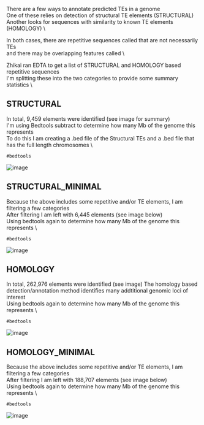 There are a few ways to annotate predicted TEs in a genome \
One of these relies on detection of structural TE elements (STRUCTURAL) \
Another looks for sequences with similarity to known TE elements (HOMOLOGY) \

In both cases, there are repetitive sequences called that are not necessarily TEs \
and there may be overlapping features called \

Zhikai ran EDTA to get a list of STRUCTURAL and HOMOLOGY based repetitive sequences \
I'm splitting these into the two categories to provide some summary statistics \

## STRUCTURAL
In total, 9,459 elements were identified (see image for summary) \
I'm using Bedtools subtract to determine how many Mb of the genome this represents \
To do this I am creating a .bed file of the Structural TEs and a .bed file that has the full length chromosomes \

````
#bedtools
````
![image](https://user-images.githubusercontent.com/43852873/140173354-0113f7c0-9b5e-4191-9543-b78ca9ab5fa0.png)

## STRUCTURAL_MINIMAL
Because the above includes some repetitive and/or TE elements, I am filtering a few categories \
After filtering I am left with 6,445 elements (see image below) \
Using bedtools again to determine how many Mb of the genome this represents \

````
#bedtools
````

![image](https://user-images.githubusercontent.com/43852873/140174571-3ccb72de-5874-489e-9ec4-027491e64505.png)

## HOMOLOGY
In total, 262,976 elements were identified (see image)
The homology based detection/annotation method identifies many addtitional genomic loci of interest\
Using bedtools again to determine how many Mb of the genome this represents \

````
#bedtools
````

![image](https://user-images.githubusercontent.com/43852873/140174719-b08cfcf9-9f91-4df8-9240-62043cb8d794.png)

## HOMOLOGY_MINIMAL
Because the above includes some repetitive and/or TE elements, I am filtering a few categories \
After filtering I am left with 188,707 elements (see image below) \
Using bedtools again to determine how many Mb of the genome this represents \

````
#bedtools
````

![image](https://user-images.githubusercontent.com/43852873/140175165-8fcd72a9-03a0-45f6-aae3-317066032057.png)
